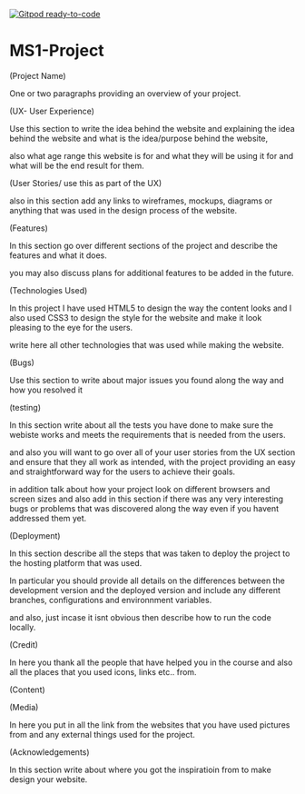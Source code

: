 [![Gitpod ready-to-code](https://img.shields.io/badge/Gitpod-ready--to--code-blue?logo=gitpod)](https://gitpod.io/#https://github.com/manni8436/MS1-Project)

# MS1-Project

(Project Name)

One or two paragraphs providing an overview of your project.





(UX- User Experience)

Use this section to write the idea behind the website and explaining the idea 
behind the website and what is the idea/purpose behind the website,

also what age range this website is for and what they will be using it for and 
what will be the end result for them.




(User Stories/ use this as part of the UX)

also in this section add any links to wireframes, mockups, diagrams or anything that 
was used in the design process of the website.






(Features)

In this section go over different sections of the project and describe the features and what it does.

you may also discuss plans for additional features to be added in the future.






(Technologies Used)

In this project I have used HTML5 to design the way the content looks 
and I also used CSS3 to design the style for the website and make it look pleasing to the eye 
for the users.


write here all other technologies that was used while making the website.




(Bugs)

Use this section to write about major issues you found along the way 
and how you resolved it



(testing)

In this section write about all the tests you have done to make sure 
the webiste works and meets the requirements that is needed from the
users.

and also you will want to go over all of your user stories 
from the UX section and ensure that they all work as intended, 
with the project providing an easy and straightforward way 
for the users to achieve their goals.


in addition talk about how your project look on different browsers 
and screen sizes and also add in this section if there was any very 
interesting bugs or problems that was discovered along the way even 
if you havent addressed them yet.

(Deployment)

In this section describe all the steps that was taken to deploy the 
project to the hosting platform that was used.

In particular you should provide all details on the differences 
between the development version and the deployed version and include
any different branches, configurations and environnment variables.

and also, just incase it isnt obvious then describe how to run the
code locally.

(Credit)

In here you thank all the people that have helped you in the course
and also all the places that you used icons, links etc.. from.


(Content)



(Media)

In here you put in all the link from the websites that you have 
used pictures from and any external things used for the project.





(Acknowledgements)

In this section write about where you got the inspiratioin from 
to make design your website.


